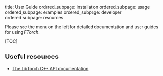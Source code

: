 title: User Guide
ordered_subpage: installation
ordered_subpage: usage
ordered_subpage: examples
ordered_subpage: developer
ordered_subpage: resources

Please see the menu on the left for detailed documentation and user guides for using
_FTorch_.

[TOC]

## Useful resources

* [The LibTorch C++ API documentation](https://pytorch.org/cppdocs/)

